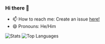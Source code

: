 ### Hi there 👋
- 📫 How to reach me: Create an issue [here!](https://github.com/ItzMeWilliam/ItzMeWilliam/issues)
- 😄 Pronouns: He/Him

![Stats](https://github-readme-stats.vercel.app/api/?username=itzmewilliam&show_icons=true&theme=dark&) ![Top Languages](https://github-readme-stats.vercel.app/api/top-langs/?username=itzmewilliam&show_icons=true&theme=dark&hide=html)
